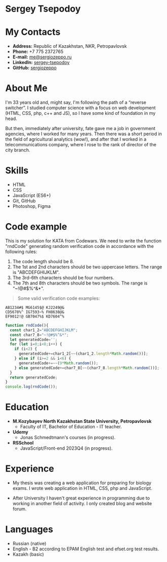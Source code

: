 # Sergey Tsepodoy

# My Contacts

- **Address:** Republic of Kazakhstan, NKR, Petropavlovsk
- **Phone:** +7 775 2372765
- **E-mail:** [me@sergiozeppo.ru](me@sergiozeppo.ru)
- **LinkedIn:** [sergey-tsepodoy](https://www.linkedin.com/in/sergey-tsepodoy/)
- **GitHub:** [sergiozeppo](https://github.com/sergiozeppo)

# About Me

I'm 33 years old and, might say, I'm following the path of a “reverse switcher”. I studied computer science with a focus on web development (HTML, CSS, php, c++ and JS), so I have some kind of foundation in my head.

But then, immediately after university, fate gave me a job in government agencies, where I worked for many years. Then there was a short period in the field of agricultural analytics (wow!), and after that I worked in a telecommunications company, where I rose to the rank of director of the city branch. 

# Skills

- HTML
- CSS
- JavaScript (ES6+)
- Git, GitHub
- Photoshop, Figma

# Code example

This is my solution for KATA from Codewars. We need to write the function "rndCode" generating random verification code in accordance with the following rules:

1. The code length should be 8.
2. The 1st and 2nd characters should be two uppercase letters. The range is "ABCDEFGHIJKLM".
3. The 3rd-6th characters should be four numbers.
4. The 7th and 8th characters should be two symbols. The range is "~!@#$%^&\*".

> Some valid verification code examples:

```
AB1234#$ MG6145$@ KJ2249@&
CD5678%^ IG7593~% FH8638@&
EF9012!@ GB7047%$ KD7604^%
```

```JavaScript
function rndCode(){
  const char1_2="ABCDEFGHIJKLM";
  const char7_8="~!@#$%^&*";
  let generatedCode='';
  for (let i=0;i<8;i++) {
    if (i<2) {
      generatedCode+=char1_2[~~(char1_2.length*Math.random())];
    } else if (i>=2 && i<6) {
      generatedCode+=~~(9*Math.random());
    } else generatedCode+=char7_8[~~(char7_8.length*Math.random())];
  }
  return generatedCode;
}
console.log(rndCode());
```

# Education

- **M.Kozybayev North Kazakhstan State University, Petropavlovsk**
  - Faculty of IT, Bachelor of Education - IT teacher.
- **Udemy**
  - Jonas Schmedtmann's courses (in progress).
- **RSSchool**
  - JavaScript/Front-end 2023Q4 (in progress).

# Experience

- My thesis was creating a web application for preparing for biology exams. I wrote web application in HTML, CSS, php and JavaScript.

- After University I haven't great experience in programming due to working in another field of activity. I only created blog and website forum.

# Languages

- Russian (native)
- English - B2 according to EPAM English test and efset.org test results.
- Kazakh (basic)
